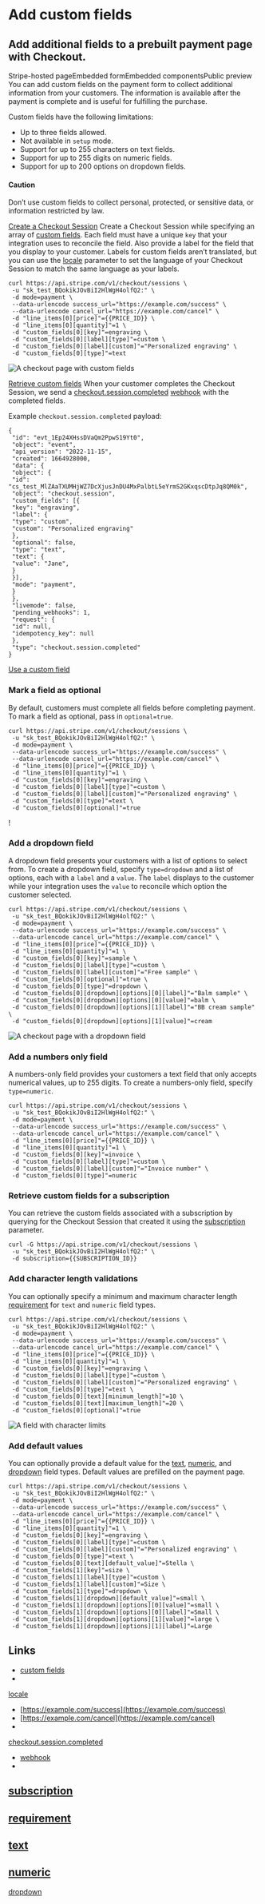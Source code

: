 # Add custom fields

## Add additional fields to a prebuilt payment page with Checkout.

Stripe-hosted pageEmbedded formEmbedded componentsPublic preview
You can add custom fields on the payment form to collect additional information
from your customers. The information is available after the payment is complete
and is useful for fulfilling the purchase.

Custom fields have the following limitations:

- Up to three fields allowed.
- Not available in `setup` mode.
- Support for up to 255 characters on text fields.
- Support for up to 255 digits on numeric fields.
- Support for up to 200 options on dropdown fields.

#### Caution

Don’t use custom fields to collect personal, protected, or sensitive data, or
information restricted by law.

[Create a Checkout
Session](https://docs.stripe.com/payments/checkout/custom-fields#create-session)
Create a Checkout Session while specifying an array of [custom
fields](https://docs.stripe.com/api/checkout/sessions/create#create_checkout_session-custom_fields).
Each field must have a unique `key` that your integration uses to reconcile the
field. Also provide a label for the field that you display to your customer.
Labels for custom fields aren’t translated, but you can use the
[locale](https://docs.stripe.com/api/checkout/sessions/create#create_checkout_session-locale)
parameter to set the language of your Checkout Session to match the same
language as your labels.

```
curl https://api.stripe.com/v1/checkout/sessions \
 -u "sk_test_BQokikJOvBiI2HlWgH4olfQ2:" \
 -d mode=payment \
 --data-urlencode success_url="https://example.com/success" \
 --data-urlencode cancel_url="https://example.com/cancel" \
 -d "line_items[0][price]"={{PRICE_ID}} \
 -d "line_items[0][quantity]"=1 \
 -d "custom_fields[0][key]"=engraving \
 -d "custom_fields[0][label][type]"=custom \
 -d "custom_fields[0][label][custom]"="Personalized engraving" \
 -d "custom_fields[0][type]"=text
```

![A checkout page with custom
fields](https://b.stripecdn.com/docs-statics-srv/assets/required.ba6d59544fa4519cf4eb2a1764e016cf.png)

[Retrieve custom
fields](https://docs.stripe.com/payments/checkout/custom-fields#retrieve-fields)
When your customer completes the Checkout Session, we send a
[checkout.session.completed](https://docs.stripe.com/api/events/types#event_types-checkout.session.completed)
[webhook](https://docs.stripe.com/webhooks) with the completed fields.

Example `checkout.session.completed` payload:

```
{
 "id": "evt_1Ep24XHssDVaQm2PpwS19Yt0",
 "object": "event",
 "api_version": "2022-11-15",
 "created": 1664928000,
 "data": {
 "object": {
 "id": "cs_test_MlZAaTXUMHjWZ7DcXjusJnDU4MxPalbtL5eYrmS2GKxqscDtpJq8QM0k",
 "object": "checkout.session",
 "custom_fields": [{
 "key": "engraving",
 "label": {
 "type": "custom",
 "custom": "Personalized engraving"
 },
 "optional": false,
 "type": "text",
 "text": {
 "value": "Jane",
 }
 }],
 "mode": "payment",
 }
 },
 "livemode": false,
 "pending_webhooks": 1,
 "request": {
 "id": null,
 "idempotency_key": null
 },
 "type": "checkout.session.completed"
}
```

[Use a custom
field](https://docs.stripe.com/payments/checkout/custom-fields#use-custom-field)
### Mark a field as optional

By default, customers must complete all fields before completing payment. To
mark a field as optional, pass in `optional=true`.

```
curl https://api.stripe.com/v1/checkout/sessions \
 -u "sk_test_BQokikJOvBiI2HlWgH4olfQ2:" \
 -d mode=payment \
 --data-urlencode success_url="https://example.com/success" \
 --data-urlencode cancel_url="https://example.com/cancel" \
 -d "line_items[0][price]"={{PRICE_ID}} \
 -d "line_items[0][quantity]"=1 \
 -d "custom_fields[0][key]"=engraving \
 -d "custom_fields[0][label][type]"=custom \
 -d "custom_fields[0][label][custom]"="Personalized engraving" \
 -d "custom_fields[0][type]"=text \
 -d "custom_fields[0][optional]"=true
```

!

### Add a dropdown field

A dropdown field presents your customers with a list of options to select from.
To create a dropdown field, specify `type=dropdown` and a list of options, each
with a `label` and a `value`. The `label` displays to the customer while your
integration uses the `value` to reconcile which option the customer selected.

```
curl https://api.stripe.com/v1/checkout/sessions \
 -u "sk_test_BQokikJOvBiI2HlWgH4olfQ2:" \
 -d mode=payment \
 --data-urlencode success_url="https://example.com/success" \
 --data-urlencode cancel_url="https://example.com/cancel" \
 -d "line_items[0][price]"={{PRICE_ID}} \
 -d "line_items[0][quantity]"=1 \
 -d "custom_fields[0][key]"=sample \
 -d "custom_fields[0][label][type]"=custom \
 -d "custom_fields[0][label][custom]"="Free sample" \
 -d "custom_fields[0][optional]"=true \
 -d "custom_fields[0][type]"=dropdown \
 -d "custom_fields[0][dropdown][options][0][label]"="Balm sample" \
 -d "custom_fields[0][dropdown][options][0][value]"=balm \
 -d "custom_fields[0][dropdown][options][1][label]"="BB cream sample" \
 -d "custom_fields[0][dropdown][options][1][value]"=cream
```

![A checkout page with a dropdown
field](https://b.stripecdn.com/docs-statics-srv/assets/dropdown.4501d199ebe009030c2be6935cfdf2dd.png)

### Add a numbers only field

A numbers-only field provides your customers a text field that only accepts
numerical values, up to 255 digits. To create a numbers-only field, specify
`type=numeric`.

```
curl https://api.stripe.com/v1/checkout/sessions \
 -u "sk_test_BQokikJOvBiI2HlWgH4olfQ2:" \
 -d mode=payment \
 --data-urlencode success_url="https://example.com/success" \
 --data-urlencode cancel_url="https://example.com/cancel" \
 -d "line_items[0][price]"={{PRICE_ID}} \
 -d "line_items[0][quantity]"=1 \
 -d "custom_fields[0][key]"=invoice \
 -d "custom_fields[0][label][type]"=custom \
 -d "custom_fields[0][label][custom]"="Invoice number" \
 -d "custom_fields[0][type]"=numeric
```

### Retrieve custom fields for a subscription

You can retrieve the custom fields associated with a subscription by querying
for the Checkout Session that created it using the
[subscription](https://docs.stripe.com/api/checkout/sessions/list#list_checkout_sessions-subscription)
parameter.

```
curl -G https://api.stripe.com/v1/checkout/sessions \
 -u "sk_test_BQokikJOvBiI2HlWgH4olfQ2:" \
 -d subscription={{SUBSCRIPTION_ID}}
```

### Add character length validations

You can optionally specify a minimum and maximum character length
[requirement](https://docs.stripe.com/api/checkout/sessions/create#create_checkout_session-custom_fields-numeric-maximum_length)
for `text` and `numeric` field types.

```
curl https://api.stripe.com/v1/checkout/sessions \
 -u "sk_test_BQokikJOvBiI2HlWgH4olfQ2:" \
 -d mode=payment \
 --data-urlencode success_url="https://example.com/success" \
 --data-urlencode cancel_url="https://example.com/cancel" \
 -d "line_items[0][price]"={{PRICE_ID}} \
 -d "line_items[0][quantity]"=1 \
 -d "custom_fields[0][key]"=engraving \
 -d "custom_fields[0][label][type]"=custom \
 -d "custom_fields[0][label][custom]"="Personalized engraving" \
 -d "custom_fields[0][type]"=text \
 -d "custom_fields[0][text][minimum_length]"=10 \
 -d "custom_fields[0][text][maximum_length]"=20 \
 -d "custom_fields[0][optional]"=true
```

![A field with character
limits](https://b.stripecdn.com/docs-statics-srv/assets/between-validation.20431cd8e0c03a028843945d1f1ea314.png)

### Add default values

You can optionally provide a default value for the
[text](https://docs.stripe.com/api/checkout/sessions/create#create_checkout_session-custom_fields-text-default_value),
[numeric](https://docs.stripe.com/api/checkout/sessions/create#create_checkout_session-custom_fields-numeric-default_value),
and
[dropdown](https://docs.stripe.com/api/checkout/sessions/create#create_checkout_session-custom_fields-dropdown-default_value)
field types. Default values are prefilled on the payment page.

```
curl https://api.stripe.com/v1/checkout/sessions \
 -u "sk_test_BQokikJOvBiI2HlWgH4olfQ2:" \
 -d mode=payment \
 --data-urlencode success_url="https://example.com/success" \
 --data-urlencode cancel_url="https://example.com/cancel" \
 -d "line_items[0][price]"={{PRICE_ID}} \
 -d "line_items[0][quantity]"=1 \
 -d "custom_fields[0][key]"=engraving \
 -d "custom_fields[0][label][type]"=custom \
 -d "custom_fields[0][label][custom]"="Personalized engraving" \
 -d "custom_fields[0][type]"=text \
 -d "custom_fields[0][text][default_value]"=Stella \
 -d "custom_fields[1][key]"=size \
 -d "custom_fields[1][label][type]"=custom \
 -d "custom_fields[1][label][custom]"=Size \
 -d "custom_fields[1][type]"=dropdown \
 -d "custom_fields[1][dropdown][default_value]"=small \
 -d "custom_fields[1][dropdown][options][0][value]"=small \
 -d "custom_fields[1][dropdown][options][0][label]"=Small \
 -d "custom_fields[1][dropdown][options][1][value]"=large \
 -d "custom_fields[1][dropdown][options][1][label]"=Large
```

## Links

- [custom
fields](https://docs.stripe.com/api/checkout/sessions/create#create_checkout_session-custom_fields)
-
[locale](https://docs.stripe.com/api/checkout/sessions/create#create_checkout_session-locale)
- [https://example.com/success](https://example.com/success)
- [https://example.com/cancel](https://example.com/cancel)
-
[checkout.session.completed](https://docs.stripe.com/api/events/types#event_types-checkout.session.completed)
- [webhook](https://docs.stripe.com/webhooks)
-
[subscription](https://docs.stripe.com/api/checkout/sessions/list#list_checkout_sessions-subscription)
-
[requirement](https://docs.stripe.com/api/checkout/sessions/create#create_checkout_session-custom_fields-numeric-maximum_length)
-
[text](https://docs.stripe.com/api/checkout/sessions/create#create_checkout_session-custom_fields-text-default_value)
-
[numeric](https://docs.stripe.com/api/checkout/sessions/create#create_checkout_session-custom_fields-numeric-default_value)
-
[dropdown](https://docs.stripe.com/api/checkout/sessions/create#create_checkout_session-custom_fields-dropdown-default_value)